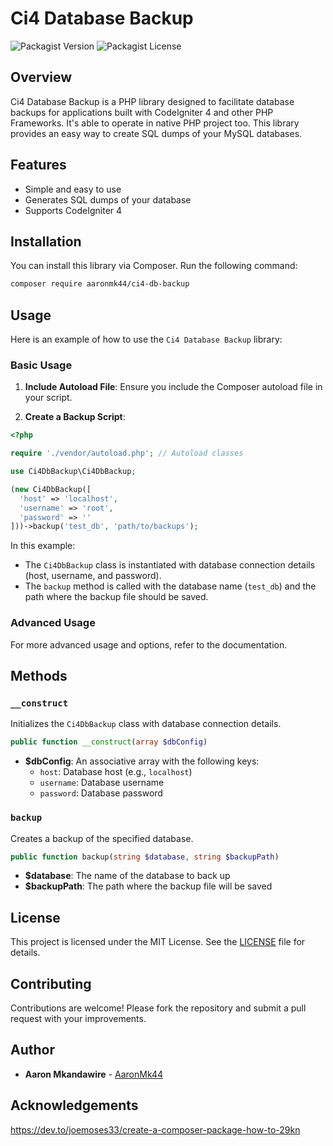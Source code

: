 # Ci4 Database Backup

![Packagist Version](https://img.shields.io/packagist/v/aaronmk44/ci4-db-backup)
![Packagist License](https://img.shields.io/packagist/l/aaronmk44/ci4-db-backup)

## Overview

Ci4 Database Backup is a PHP library designed to facilitate database backups for applications built with CodeIgniter 4 and other PHP Frameworks. It's able to operate in native PHP project too. This library provides an easy way to create SQL dumps of your MySQL databases.

## Features

- Simple and easy to use
- Generates SQL dumps of your database
- Supports CodeIgniter 4

## Installation

You can install this library via Composer. Run the following command:

```sh
composer require aaronmk44/ci4-db-backup
```

## Usage

Here is an example of how to use the `Ci4 Database Backup` library:

### Basic Usage

1. **Include Autoload File**: Ensure you include the Composer autoload file in your script.

2. **Create a Backup Script**:

```php
<?php

require './vendor/autoload.php'; // Autoload classes

use Ci4DbBackup\Ci4DbBackup;

(new Ci4DbBackup([
  'host' => 'localhost',
  'username' => 'root',
  'password' => ''
]))->backup('test_db', 'path/to/backups');
```

In this example:
- The `Ci4DbBackup` class is instantiated with database connection details (host, username, and password).
- The `backup` method is called with the database name (`test_db`) and the path where the backup file should be saved.

### Advanced Usage

For more advanced usage and options, refer to the documentation.

## Methods

### `__construct`

Initializes the `Ci4DbBackup` class with database connection details.

```php
public function __construct(array $dbConfig)
```

- **$dbConfig**: An associative array with the following keys:
  - `host`: Database host (e.g., `localhost`)
  - `username`: Database username
  - `password`: Database password

### `backup`

Creates a backup of the specified database.

```php
public function backup(string $database, string $backupPath)
```

- **$database**: The name of the database to back up
- **$backupPath**: The path where the backup file will be saved

## License

This project is licensed under the MIT License. See the [LICENSE](LICENSE) file for details.

## Contributing

Contributions are welcome! Please fork the repository and submit a pull request with your improvements.

## Author

- **Aaron Mkandawire** - [AaronMk44](https://github.com/AaronMk44)

## Acknowledgements

https://dev.to/joemoses33/create-a-composer-package-how-to-29kn
